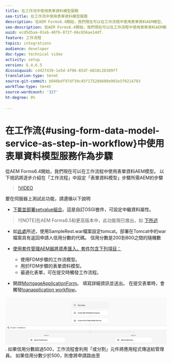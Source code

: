 ```yaml
---
title: 在工作流中使用表單資料模型服務
seo-title: 在工作流中使用表單資料模型服務
description: 從AEM Forms6.4開始，我們現在可以在工作流程中使用表單資料AEM模型。 以下視訊逐步說明在「工作流程」中設定「表單資料模型」步驟所需AEM的步驟。
seo-description: 從AEM Forms6.4開始，我們現在可以在工作流程中使用表單資料AEM模型。 以下視訊逐步說明在「工作流程」中設定「表單資料模型」步驟所需AEM的步驟。
uuid: ecd5d5aa-01eb-48fb-872f-66c656ae14df.
feature: 工作流程
topics: integrations
audience: developer
doc-type: technical video
activity: setup
version: 6.4,6.5
discoiquuid: c442f439-1e5d-4f96-85df-b818c28389ff
translation-type: tm+mt
source-git-commit: b040bdf97df39c45f175288608e965e5f0214703
workflow-type: tm+mt
source-wordcount: '327'
ht-degree: 0%

---
```



# 在工作流{#using-form-data-model-service-as-step-in-workflow}中使用表單資料模型服務作為步驟

從AEM Forms6.4開始，我們現在可以在工作流程中使用表單資料AEM模型。 以下視訊將逐步介紹在「工作流程」中設定「表單資料模型」步驟所需AEM的步驟


>[!VIDEO](https://video.tv.adobe.com/v/21719/?quality=9&learn=on)

要在伺服器上測試此功能，請遵循以下說明
* [下載並部署setvalue組合](/help/forms/assets/common-osgi-bundles/SetValueApp.core-1.0-SNAPSHOT.jar)。這是自訂OSGI套件，可設定中繼資料屬性。
>!![NOTE]在AEM Forms6.5和更高版本中，此功能現已推出，如 [下所述](form-data-model-service-as-step-in-aem65-workflow-video-use.md)

* 如[此處](https://docs.adobe.com/content/help/en/experience-manager-learn/forms/ic-print-channel-tutorial/introduction.html)所述，使用SampleRest.war檔案設定tomcat。部署在Tomcat中的war檔案具有返回申請人信用分數的代碼。 信用分數是200到800之間的隨機數

* [使用套件管理AEM器將資產匯入。套件包含下列項目：](assets/invoke-fdm-as-service-step.zip)

   * 使用FDM步驟的工作流模型。
   * 用於FDM步驟的表單資料模型。
   * 最適化表單，可在提交時觸發工作流程。
* 開啟[MortgageApplicationForm](http://localhost:4502/content/dam/formsanddocuments/loanapplication/jcr:content?wcmmode=disabled)。 填寫詳細資訊並送出。 在提交表單時，會觸發[loanapplication workflow](http://http://localhost:4502/editor.html/conf/global/settings/workflow/models/LoanApplication2.html)。

![ 工作流程 ](assets/fdm-as-service-step-workflow.PNG).
如果信用分數超過500，工作流程會利用「或分割」元件將應用程式傳送給管理員。 如果信用分數少於500，則會將申請路由至
